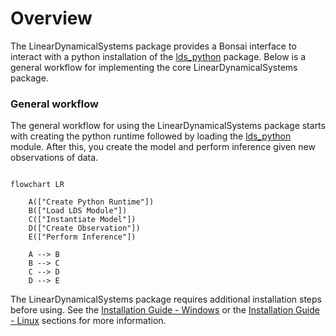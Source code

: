 # Overview

The LinearDynamicalSystems package provides a Bonsai interface to interact with a python installation of the [lds_python](https://github.com/joacorapela/lds_python) package. Below is a general workflow for implementing the core LinearDynamicalSystems package.

### General workflow

The general workflow for using the LinearDynamicalSystems package starts with creating the python runtime followed by loading the [lds_python](https://github.com/joacorapela/lds_python) module. After this, you create the model and perform inference given new observations of data.

```mermaid

flowchart LR

    A(["Create Python Runtime"])
    B(["Load LDS Module"])
    C(["Instantiate Model"])
    D(["Create Observation"])
    E(["Perform Inference"])

    A --> B
    B --> C
    C --> D
    D --> E

```

The LinearDynamicalSystems package requires additional installation steps before using. See the [Installation Guide - Windows](lds-installation-guide-windows.md) or the [Installation Guide - Linux](lds-installation-guide-linux.md) sections for more information.